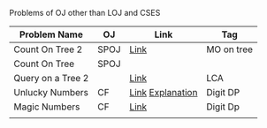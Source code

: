 Problems of OJ other than LOJ and CSES

| Problem Name      | OJ   | Link                                                         | Tag        |
| ----------------- | ---- | ------------------------------------------------------------ | ---------- |
| Count On Tree 2   | SPOJ | [Link](https://vjudge.net/problem/SPOJ-COT2)                 | MO on tree |
| Count On Tree     | SPOJ |                                                              |            |
| Query on a Tree 2 |      | [Link](https://vjudge.net/problem/SPOJ-QTREE2)               | LCA        |
| Unlucky Numbers   | CF   | [Link](https://codeforces.com/contest/1808/problem/C) [Explanation](https://youtu.be/i1i_7lqnGwA?t=347) | Digit DP   |
| Magic Numbers     | CF   | [Link](https://codeforces.com/contest/628/problem/D)         | Digit Dp   |
|                   |      |                                                              |            |

